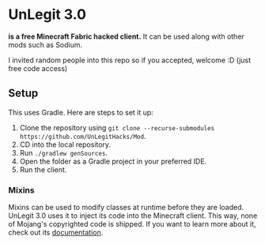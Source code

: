 # UnLegit 3.0
**is a free Minecraft Fabric hacked client.**
It can be used along with other mods such as Sodium.

I invited random people into this repo so if you accepted, welcome :D
(just free code access)

## Setup
This uses Gradle. Here are steps to set it up:
1. Clone the repository using `git clone --recurse-submodules https://github.com/UnLegitHacks/Mod`.
2. CD into the local repository.
3. Run `./gradlew genSources`.
4. Open the folder as a Gradle project in your preferred IDE.
5. Run the client.
### Mixins
Mixins can be used to modify classes at runtime before they are loaded. UnLegit 3.0 uses it to inject its code into the
Minecraft client. This way, none of Mojang's copyrighted code is shipped. If you want to learn more about it, check out
its [documentation](https://docs.spongepowered.org/5.1.0/en/plugin/internals/mixins.html).
